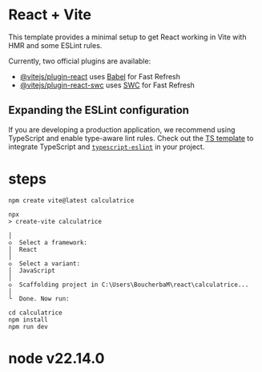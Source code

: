 # React + Vite

This template provides a minimal setup to get React working in Vite with HMR and some ESLint rules.

Currently, two official plugins are available:

- [@vitejs/plugin-react](https://github.com/vitejs/vite-plugin-react/blob/main/packages/plugin-react/README.md) uses [Babel](https://babeljs.io/) for Fast Refresh
- [@vitejs/plugin-react-swc](https://github.com/vitejs/vite-plugin-react-swc) uses [SWC](https://swc.rs/) for Fast Refresh

## Expanding the ESLint configuration

If you are developing a production application, we recommend using TypeScript and enable type-aware lint rules. Check out the [TS template](https://github.com/vitejs/vite/tree/main/packages/create-vite/template-react-ts) to integrate TypeScript and [`typescript-eslint`](https://typescript-eslint.io) in your project.

# steps

    npm create vite@latest calculatrice

    npx
    > create-vite calculatrice

    │
    ◇  Select a framework:
    │  React
    │
    ◇  Select a variant:
    │  JavaScript
    │
    ◇  Scaffolding project in C:\Users\BoucherbaM\react\calculatrice...
    │
    └  Done. Now run:

    cd calculatrice
    npm install    
    npm run dev  

# node v22.14.0